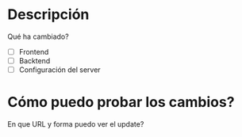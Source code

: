 # Descripción
Qué ha cambiado?

- [ ] Frontend
- [ ] Backtend
- [ ] Configuración del server

# Cómo puedo probar los cambios?
En que URL y forma puedo ver el update?
